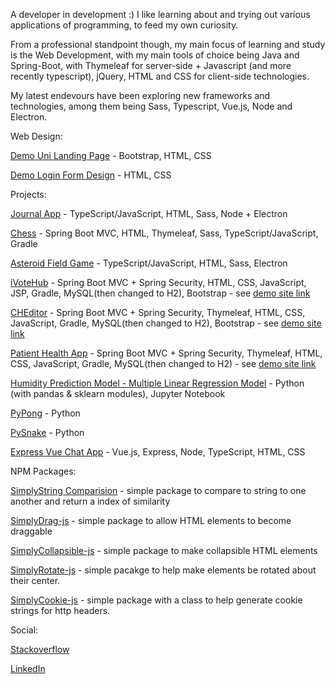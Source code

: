 A developer in development :) I like learning about and trying out various applications of programming, to feed my own curiosity.

From a professional standpoint though, my main focus of learning and study is the Web Development, with my main tools of choice being Java and Spring-Boot, with Thymeleaf for server-side + Javascript (and more recently typescript), jQuery, HTML and CSS for client-side technologies.

My latest endevours have been exploring new frameworks and technologies, among them being Sass, Typescript, Vue.js, Node and Electron.

Web Design:

[Demo Uni Landing Page](https://zaederx.github.io/UniLandingPage/) - Bootstrap, HTML, CSS

[Demo Login Form Design](https://zaederx.github.io/LoginForm/) - HTML, CSS


Projects:

[Journal App](https://github.com/Zaederx/JournalApp) - TypeScript/JavaScript, HTML, Sass, Node + Electron

[Chess](https://github.com/Zaederx/Chess) - Spring Boot MVC, HTML, Thymeleaf, Sass, TypeScript/JavaScript, Gradle

[Asteroid Field Game](https://github.com/Zaederx/asteroid_field) - TypeScript/JavaScript, HTML, Sass, Electron

[iVoteHub](https://github.com/Zaederx/iVoteHub) - Spring Boot MVC + Spring Security, HTML, CSS, JavaScript, JSP, Gradle, MySQL(then changed to H2), Bootstrap - see [demo site link](https://i-vote-hub.herokuapp.com/home)

[CHEditor](https://github.com/Zaederx/CHEditor) - Spring Boot MVC + Spring Security, Thymeleaf, HTML, CSS, JavaScript, Gradle, MySQL(then changed to H2), Bootstrap - see [demo site link](https://c-h-editor.herokuapp.com)

[Patient Health App](https://github.com/Zaederx/PatientHealthRewrite) - Spring Boot MVC + Spring Security, Thymeleaf, HTML, CSS, JavaScript, Gradle, MySQL(then changed to H2) - see [demo site link](https://patient-health-app.herokuapp.com/)

[Humidity Prediction Model - Multiple Linear Regression Model](https://github.com/Zaederx/weatherPredictionModel) - Python (with pandas & sklearn modules), Jupyter Notebook

[PyPong](https://github.com/Zaederx/PyPong) - Python

[PySnake](https://github.com/Zaederx/PySnake) - Python

[Express Vue Chat App](https://github.com/Zaederx/express-vue-chatapp) - Vue.js, Express, Node, TypeScript, HTML, CSS

NPM Packages:

[SimplyString Comparision](https://www.npmjs.com/package/simplystring-comparision) - simple package to compare to string to one another and return a index of similarity

[SimplyDrag-js](https://www.npmjs.com/package/simplydrag-js) - simple package to allow HTML elements to become draggable

[SimplyCollapsible-js](https://www.npmjs.com/package/simplycollapsible-js) - simple package to make collapsible HTML elements

[SimplyRotate-js](https://www.npmjs.com/package/simplyrotate-js) - simple pacakge to help make elements be rotated about their center.

[SimplyCookie-js](https://www.npmjs.com/package/simplycookie-js) - simple package with a class to help generate cookie strings for http headers.

Social:

[Stackoverflow](https://stackoverflow.com/users/story/9795420)

[LinkedIn](www.linkedin.com/in/z-ishmael)
